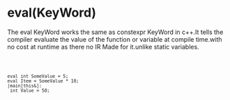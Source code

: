 # eval(KeyWord)

The eval KeyWord works the same as constexpr KeyWord in c++.It tells the compiler evaluate the value of the function or variable at compile time.with no cost at runtime as there no IR Made for it.unlike static variables.

<code>

    eval int SomeValue = 5;
    eval Item = SomeValue * 10;
    |main[this&]:
     int Value = 50;


</code>